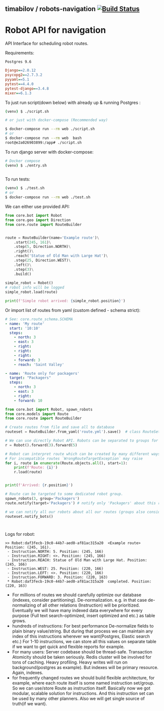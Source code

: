 ## timabilov / robots-navigation [![Build Status](https://travis-ci.com/timabilov/robots-navigation.svg?branch=master)](https://travis-ci.com/timabilov/robots-navigation)

# Robot API for navigation 

API Interface for scheduling robot routes.


Requirements:

 `Postgres 9.6`
```ini
Django==2.0.12
psycopg2==2.7.3.2
pyyaml==5.1
pytest==4.4.0
pytest-django==3.4.8
mixer==6.1.3
```


To just run script(down below) with already up & running Postgres :
```bash
(venv) $ ./script.sh

# or just with docker-compose (Recommended way)

$ docker-compose run --rm web ./script.sh
# or
$ docker-compose run --rm web  bash 
root@e2a026903899:/app# ./script.sh


```


To run django server with docker-compose:

```bash
# Docker compose
(venv) $ ./entry.sh
   
```

To run tests:
```bash
(venv) $ ./test.sh
# or
$ docker-compose run --rm web ./test.sh

```



 We can either use provided API:
 
```python
from core.bot import Robot
from core.geo import Direction
from core.route import RouteBuilder


route = RouteBuilder(name='Example route')\
    .start(245, 161)\
    .step(5, Direction.NORTH)\
    .right()\
    .reach('Statue of Old Man with Large Hat')\
    .step(25, Direction.WEST)\
    .left()\
    .step(3)\
    .build()
    
simple_robot = Robot()
# robot info will be logged
simple_robot.load(route)

print(f'Simple robot arrived: {simple_robot.position}')
```
Or import list of routes from yaml (custom defined - schema strict):
```yaml
# See: core.route_schema.SCHEMA
- name: 'My route'
  start: '10:10'
  steps:
    - north: 3
    - east: 3
    - right:
    - right:
    - right:
    - forward: 3
    - reach: 'Saint Valley'

- name: 'Route only for packagers'
  target: "Packagers"
  steps:
    - north: 3
    - east: 3
    - right:
    - forward: 10
```
```python
from core.bot import Robot, spawn_robots
from core.models import Route
from core.route import RouteBuilder

# Create routes from file and save all to database
routeset = RouteBuilder.from_yaml('route.yml').save()  # class RouteSet - wrapper

# We can use directly Robot API. Robots can be separated to groups for further relevant route consuming
r = Robot().forward(3).forward(5)

# Robot can interpret route which can be created by many different ways
# For incompatible routes `WrongRouteTargetException` may raise
for i, route in enumerate(Route.objects.all(), start=1):
    print(f'Route: {i}')
    r.load(route)


print(f'Arrived: {r.position}')

# Route can be targeted to some dedicated robot group.
spawn_robots(3, group='Packagers')
route.notify(target='Packagers') # notify only 'Packagers' about this route

# we can notify all our robots about all our routes (groups also considered), to execute instructions.
routeset.notify_bots()




```


Logs for robot:

```
>> Robot:daf3fecb-19c0-44b7-aed0-af81ac315a20  <Example route> Position: (245, 161).
 - Instruction.NORTH: 5. Position: (245, 166)
 - Instruction.RIGHT: <>. Position: (245, 166)
 - Instruction.REACH: Statue of Old Man with Large Hat. Position: (245, 166)
 - Instruction.WEST: 25. Position: (220, 166)
 - Instruction.LEFT: <>. Position: (220, 166)
 - Instruction.FORWARD: 3. Position: (220, 163)
 * Robot:daf3fecb-19c0-44b7-aed0-af81ac315a20  completed. Position: (220, 163)

```



* For millions of routes we should carefully optimize our database (indexes, consider partitioning). De-normalization. 
e.g. in that case de-normalizing of all other relations (Instruction) will be prioritized. Eventually we will have many indexed data everywhere for every purpose (Full text search-optimized, insert optimized and etc.) as table grows.  
* hundreds of instructions: For best performance De-normalize fields to plain binary value/string. But during that process we can maintain any index of this instructions wherever we want(Postgres, Elastic search  etc.)
   For 1-10 instructions, we can  store all this values on separate table if we want to get quick and flexible reports for example. 
* For many users: Server codebase should be thread-safe. Transaction Atomicity should be taken seriously. Redis cluster will be involved for tons of caching. Heavy profiling. Heavy writes will run on background(postgres as example). But indexes will be primary resource. Again, indexes.
* for frequently changed routes we should build flexible architecture, for example, where each route itself is some named instruction set/group. So we can use/store Route as instruction itself.
  Basically now we got modular, scalable solution for instructions. And this instruction set can be used by many other planners. Also we will get single source of truth(if we want). 
